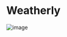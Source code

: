 # Weatherly
![image](https://github.com/AkhilKharey/Weatherly/assets/120179974/25f84171-51c6-4c00-80a3-bfb49ade38e4)
